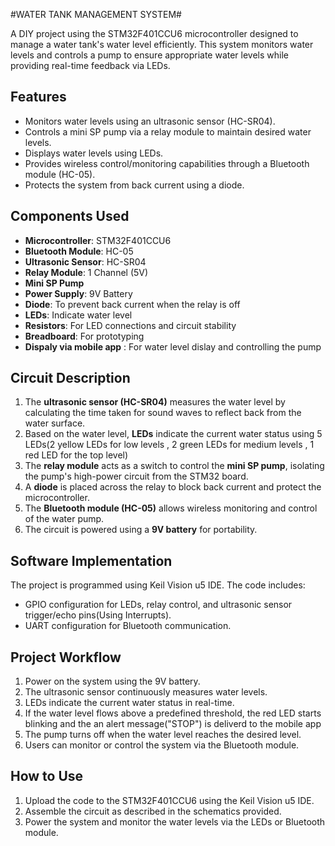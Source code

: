 #WATER TANK MANAGEMENT SYSTEM#
<p>
A DIY project using the STM32F401CCU6 microcontroller designed to manage a water tank's water level efficiently. This system monitors water levels and controls a pump to ensure appropriate water levels while providing real-time feedback via LEDs.

## Features
- Monitors water levels using an ultrasonic sensor (HC-SR04).
- Controls a mini SP pump via a relay module to maintain desired water levels.
- Displays water levels using LEDs.
- Provides wireless control/monitoring capabilities through a Bluetooth module (HC-05).
- Protects the system from back current using a diode.
  
## Components Used
- **Microcontroller**: STM32F401CCU6
- **Bluetooth Module**: HC-05
- **Ultrasonic Sensor**: HC-SR04
- **Relay Module**: 1 Channel (5V)
- **Mini SP Pump**
- **Power Supply**: 9V Battery
- **Diode**: To prevent back current when the relay is off
- **LEDs**: Indicate water level
- **Resistors**: For LED connections and circuit stability
- **Breadboard**: For prototyping
- **Dispaly via mobile app** : For water level dislay and controlling the pump

## Circuit Description
1. The **ultrasonic sensor (HC-SR04)** measures the water level by calculating the time taken for sound waves to reflect back from the water surface.
2. Based on the water level, **LEDs** indicate the current water status using 5 LEDs(2 yellow LEDs for low levels , 2 green LEDs for medium levels , 1 red LED for the top level)
3. The **relay module** acts as a switch to control the **mini SP pump**, isolating the pump's high-power circuit from the STM32 board.
4. A **diode** is placed across the relay to block back current and protect the microcontroller.
5. The **Bluetooth module (HC-05)** allows wireless monitoring and control of the water pump.
6. The circuit is powered using a **9V battery** for portability.

## Software Implementation
The project is programmed using Keil Vision u5 IDE. The code includes:
- GPIO configuration for LEDs, relay control, and ultrasonic sensor trigger/echo pins(Using Interrupts).
- UART configuration for Bluetooth communication.

## Project Workflow
1. Power on the system using the 9V battery.
2. The ultrasonic sensor continuously measures water levels.
3. LEDs indicate the current water status in real-time.
4. If the water level flows above  a predefined threshold, the red LED starts blinking and the an alert message("STOP") is deliverd to the mobile app
5. The pump turns off when the water level reaches the desired level.
7. Users can monitor or control the system via the Bluetooth module.

## How to Use
1. Upload the code to the STM32F401CCU6 using the Keil Vision u5 IDE.
2. Assemble the circuit as described in the schematics provided.
3. Power the system and monitor the water levels via the LEDs or Bluetooth module.
</p>
